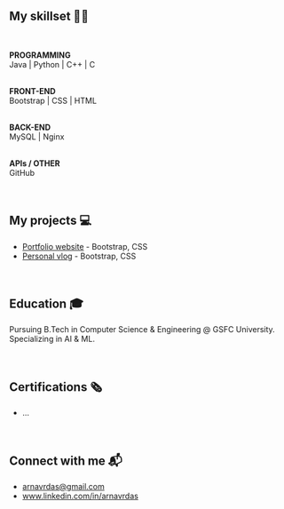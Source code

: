 ## My skillset 🧑‍💻
<br>

**PROGRAMMING** <br>
Java | Python | C++ | C
<br><br>

**FRONT-END** <br>
Bootstrap | CSS | HTML
<br><br>

**BACK-END** <br>
MySQL | Nginx
<br><br>

**APIs / OTHER** <br>
GitHub
<br><br><br>

## My projects 💻
-  [Portfolio website](https://www.arnavdas.in) - Bootstrap, CSS
-  [Personal vlog](https://www.arnavdas.in/vlogs) - Bootstrap, CSS
<br><br><br>

## Education 🎓
Pursuing B.Tech in Computer Science & Engineering @ GSFC University. <br>
Specializing in AI & ML.
<br><br><br>

## Certifications 🗞
-  ...
<br><br><br>

## Connect with me 📬
-  arnavrdas@gmail.com
-  www.linkedin.com/in/arnavrdas
